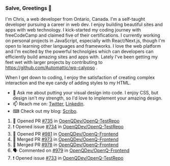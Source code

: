 ### Salve, Greetings 👋

I'm Chris, a web developer from Ontario, Canada. I'm a self-taught developer pursuing a career in web dev. I enjoy building beautiful sites and apps with web technology.
I kick-started my coding journey with freeCodeCamp and claimed five of their certifications.  I currently working on personal projects in JavaScript, especially with React/Next.js, though I'm open to learning other languages and frameworks. I love the web platform and I'm excited by the powerful technolgies which can developers can efficiently build amazing sites and apps with. Lately I've been getting my feet wet with larger projects by contributing to https://github.com/Automattic/wp-calypso .

When I get down to coding, I enjoy the satisfaction of creating complex interaction and the eye candy of adding styles to my HTML. 

- 💬 Ask me about putting your visual design into code. I enjoy CSS, but design isn't my strength, so I'd love to implement your amazing design.
- 📫 Reach me on: [Twitter](https://twitter.com/Christo28120856), [Linkedin](https://www.linkedin.com/in/christopher-stevers-07b9a5204/).
- ⌨ Check out my blog: [Scribo](https://christopherstevers.cf).
<!--
**Christopher-Stevers/Christopher-Stevers** is a ✨ _special_ ✨ repository because its `README.md` (this file) appears on your GitHub profile.

Here are some ideas to get you started:

- 🔭 I’m currently working on ...
- 🌱 I’m currently learning ...
- 👯 I’m looking to collaborate on ...
- 🤔 I’m looking for help with ...
- 😄 Pronouns: ...
- ⚡ Fun fact: ...
-->

<!--START_SECTION:activity-->
1. 💪 Opened PR [#735](https://github.com/OpenQDev/OpenQ-TestRepo/pull/735) in [OpenQDev/OpenQ-TestRepo](https://github.com/OpenQDev/OpenQ-TestRepo)
2. ❗️ Opened issue [#734](https://github.com/OpenQDev/OpenQ-TestRepo/issues/734) in [OpenQDev/OpenQ-TestRepo](https://github.com/OpenQDev/OpenQ-TestRepo)
3. 💪 Opened PR [#981](https://github.com/OpenQDev/OpenQ-Frontend/pull/981) in [OpenQDev/OpenQ-Frontend](https://github.com/OpenQDev/OpenQ-Frontend)
4. 🎉 Merged PR [#973](https://github.com/OpenQDev/OpenQ-Frontend/pull/973) in [OpenQDev/OpenQ-Frontend](https://github.com/OpenQDev/OpenQ-Frontend)
5. 🎉 Merged PR [#978](https://github.com/OpenQDev/OpenQ-Frontend/pull/978) in [OpenQDev/OpenQ-Frontend](https://github.com/OpenQDev/OpenQ-Frontend)
6. 🗣 Commented on [#979](https://github.com/OpenQDev/OpenQ-Frontend/issues/979) in [OpenQDev/OpenQ-Frontend](https://github.com/OpenQDev/OpenQ-Frontend)
7. ❗️ Opened issue [#733](https://github.com/OpenQDev/OpenQ-TestRepo/issues/733) in [OpenQDev/OpenQ-TestRepo](https://github.com/OpenQDev/OpenQ-TestRepo)
<!--END_SECTION:activity-->
